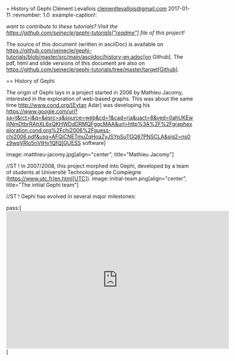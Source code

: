 = History of Gephi
Clément Levallois <clementlevallois@gmail.com>
2017-01-11
:revnumber: 1.0
:example-caption!:

_want to contribute to these tutorials? Visit the https://github.com/seinecle/gephi-tutorials["readme"] file of this project!_

The source of this document (written in asciiDoc) is available on https://github.com/seinecle/gephi-tutorials/blob/master/src/main/asciidoc/history-en.adoc[on Github].
The pdf, html and slide versions of this document are also on https://github.com/seinecle/gephi-tutorials/tree/master/target[Github].



== History of Gephi

The origin of Gephi lays in a project started in 2006 by Mathieu Jacomy, interested in the exploration of web-based graphs.
This was about the same time http://www.cond.org/[Eytan Adar] was developing his https://www.google.com/url?sa=t&rct=j&q=&esrc=s&source=web&cd=1&cad=rja&uact=8&ved=0ahUKEwjljNmDtbrRAhXL6xQKHWDdDRMQFggcMAA&url=http%3A%2F%2Fgraphexploration.cond.org%2Fchi2006%2Fguess-chi2006.pdf&usg=AFQjCNETmuZqHoaZyJSYpSuTGQ87PNSCLA&sig2=ns0z9wqVRIo5riVtHv1QfQ[GUESS software]

image::matthieu-jacomy.jpg[align="center", title="Mathieu Jacomy"]


//ST !
In 2007/2008, this project morphed into Gephi, developed by a team of students at Université Technologique de Compiègne (https://www.utc.fr/en.html[UTC]).
image::initial-team.png[align="center", title="The intiial Gephi team"]

//ST !
Gephi has evolved in several major milestones:

pass:[<iframe width="600" height="371" seamless frameborder="0" scrolling="no" src="https://docs.google.com/spreadsheets/d/13mTifgFRpEH0vpXUF2USdy6kTTtPuEq9FgWWXYEPIck/pubchart?oid=657051972&amp;format=interactive"></iframe>]
